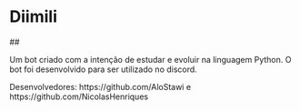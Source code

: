 <h1>Diimili</h1>
##
<p>Um bot criado com a intenção de estudar e evoluir na linguagem Python. O bot foi desenvolvido para ser utilizado no discord.</p>

<p>Desenvolvedores: https://github.com/AloStawi e https://github.com/NicolasHenriques</p>
